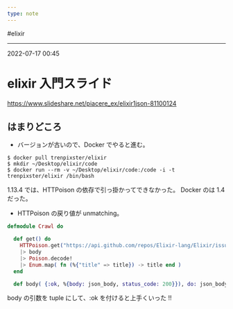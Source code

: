```yaml
---
type: note
---
```


#elixir 

---
2022-07-17  00:45

# elixir 入門スライド

https://www.slideshare.net/piacere_ex/elixir1json-81100124

## はまりどころ
- バージョンが古いので、Docker でやると進む。

```
$ docker pull trenpixster/elixir
$ mkdir ~/Desktop/elixir/code
$ docker run --rm -v ~/Desktop/elixir/code:/code -i -t trenpixster/elixir /bin/bash
```

1.13.4 では、HTTPoison の依存で引っ掛かってできなかった。
Docker のは 1.4 だった。

- HTTPoison の戻り値が unmatching。

```elixir
defmodule Crawl do

  def get() do
    HTTPoison.get("https://api.github.com/repos/Elixir-lang/Elixir/issues")
    |> body
    |> Poison.decode!
    |> Enum.map( fn (%{"title" => title}) -> title end )
  end

  def body( {:ok, %{body: json_body, status_code: 200}}), do: json_body
```

body の引数を tuple にして、:ok を付けると上手くいった !!